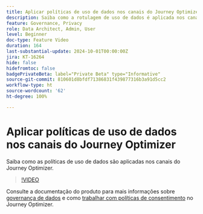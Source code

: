 ```yaml
---
title: Aplicar políticas de uso de dados nos canais do Journey Optimizer
description: Saiba como a rotulagem de uso de dados é aplicada nos canais do Journey Optimizer.
feature: Governance, Privacy
role: Data Architect, Admin, User
level: Beginner
doc-type: Feature Video
duration: 164
last-substantial-update: 2024-10-01T00:00:00Z
jira: KT-16264
hide: false
hidefromtoc: false
badgePrivateBeta: label="Private Beta" type="Informative"
source-git-commit: 810601d8bfdf71386831f439877316b3a91d5cc2
workflow-type: ht
source-wordcount: '62'
ht-degree: 100%

---
```



# Aplicar políticas de uso de dados nos canais do Journey Optimizer

Saiba como as políticas de uso de dados são aplicadas nos canais do Journey Optimizer.

>[!VIDEO](https://video.tv.adobe.com/v/3434901/?learn=on)

Consulte a documentação do produto para mais informações sobre [governança de dados](https://experienceleague.adobe.com/pt-br/docs/journey-optimizer/using/privacy/action-privacy-restricted) e como [trabalhar com políticas de consentimento](https://experienceleague.adobe.com/pt-br/docs/journey-optimizer/using/privacy/consent/consent-restricted) no Journey Optimizer.